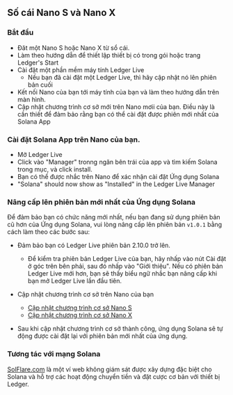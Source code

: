 ## Số cái Nano S và Nano X

### Bắt đầu
- Đăt một Nano S hoặc Nano X từ sổ cái.
- Làm theo hướng dẫn để thiết lập thiết bị có trong gói hoặc trang Ledger's Start
- Cài đặt một phần mềm máy tính Ledger Live
    - Nếu bạn đã cài đặt một Ledger Live, thì hãy cập nhật nó lên phiên bản cuối
- Kết nối Nano của bạn tới máy tính của bạn và làm theo hướng dẫn trên màn hình.
- Cập nhật chương trình cơ sở mới trên Nano mơii của bạn. Điều này là cần thiết để đảm bảo rằng bạn có thể cài đặt được phiên mới nhất của Solana App

### Cài đặt Solana App trên Nano của bạn.
- Mở Ledger Live
- Click vào "Manager" tronng ngăn bên trái của app và tìm kiếm Solana trong mục, và click install.
- Bạn có thể được nhắc trên Nano để xác nhận cài đặt Ứng dụng Solana
- "Solana" should now show as "Installed" in the Ledger Live Manager

### Nâng cấp lên phiên bản mới nhất của Ứng dụng Solana

Để đảm bảo bạn có chức năng mới nhất, nếu bạn đang sử dụng phiên bản cũ hơn của Ứng dụng Solana, vui lòng nâng cấp lên phiên bản `v1.0.1` bằng cách làm theo các bước sau:

- Đảm bảo bạn có Ledger Live phiên bản 2.10.0 trở lên.
    - Để kiểm tra phiên bản Ledger Live của bạn, hãy nhấp vào nút Cài đặt ở góc trên bên phải, sau đó nhấp vào "Giới thiệu". Nếu có phiên bản Ledger Live mới hơn, bạn sẽ               thấy biểu ngữ nhắc bạn nâng cấp khi bạn mở Ledger Live lần đầu tiên.
        
- Cập nhật chương trình cơ sở trên Nano của bạn
    - [Cập nhật chương trình cơ sở Nano S](https://support.ledger.com/hc/en-us/articles/360002731113-Update-Ledger-Nano-S-firmware)
    - [Cập nhật chương trình cơ sở Nano X](https://support.ledger.com/hc/en-us/articles/360013349800)
        
- Sau khi cập nhật chương trình cơ sở thành công, ứng dụng Solana sẽ tự động được cài đặt lại với phiên bản mới nhất của ứng dụng.

### Tương tác với mạng Solana

[SolFlare.com](https://solflare.com/) là một ví web không giám sát được xây dựng đặc biệt cho Solana và hỗ trợ các hoạt động chuyển tiền và đặt cược cơ bản với thiết bị Ledger.
